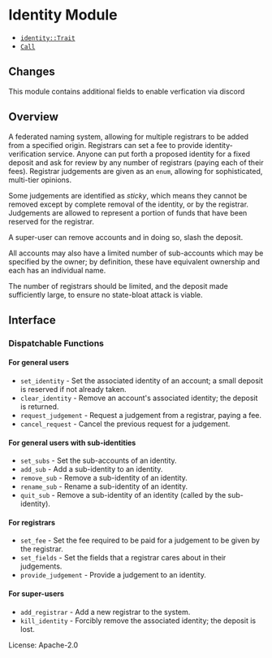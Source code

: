 # Identity Module

- [`identity::Trait`](https://docs.rs/pallet-identity/latest/pallet_identity/trait.Trait.html)
- [`Call`](https://docs.rs/pallet-identity/latest/pallet_identity/enum.Call.html)

## Changes

This module contains additional fields to enable verfication via discord

## Overview

A federated naming system, allowing for multiple registrars to be added from a specified origin.
Registrars can set a fee to provide identity-verification service. Anyone can put forth a
proposed identity for a fixed deposit and ask for review by any number of registrars (paying
each of their fees). Registrar judgements are given as an `enum`, allowing for sophisticated,
multi-tier opinions.

Some judgements are identified as *sticky*, which means they cannot be removed except by
complete removal of the identity, or by the registrar. Judgements are allowed to represent a
portion of funds that have been reserved for the registrar.

A super-user can remove accounts and in doing so, slash the deposit.

All accounts may also have a limited number of sub-accounts which may be specified by the owner;
by definition, these have equivalent ownership and each has an individual name.

The number of registrars should be limited, and the deposit made sufficiently large, to ensure
no state-bloat attack is viable.

## Interface

### Dispatchable Functions

#### For general users
* `set_identity` - Set the associated identity of an account; a small deposit is reserved if not
  already taken.
* `clear_identity` - Remove an account's associated identity; the deposit is returned.
* `request_judgement` - Request a judgement from a registrar, paying a fee.
* `cancel_request` - Cancel the previous request for a judgement.

#### For general users with sub-identities
* `set_subs` - Set the sub-accounts of an identity.
* `add_sub` - Add a sub-identity to an identity.
* `remove_sub` - Remove a sub-identity of an identity.
* `rename_sub` - Rename a sub-identity of an identity.
* `quit_sub` - Remove a sub-identity of an identity (called by the sub-identity).

#### For registrars
* `set_fee` - Set the fee required to be paid for a judgement to be given by the registrar.
* `set_fields` - Set the fields that a registrar cares about in their judgements.
* `provide_judgement` - Provide a judgement to an identity.

#### For super-users
* `add_registrar` - Add a new registrar to the system.
* `kill_identity` - Forcibly remove the associated identity; the deposit is lost.

[`Call`]: ./enum.Call.html
[`Config`]: ./trait.Config.html

License: Apache-2.0

